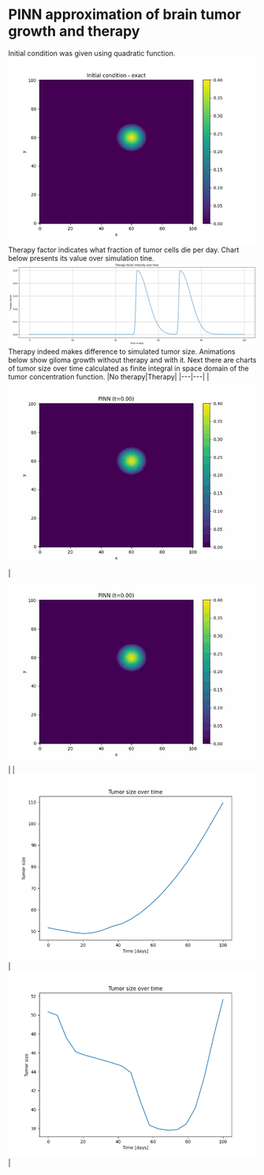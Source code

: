 # PINN approximation of brain tumor growth and therapy
Initial condition was given using quadratic function.
![Initial condition](./resources/therapy/initial_condition.png)
Therapy factor indicates what fraction of tumor cells die per day. Chart below presents its value over simulation tine. 
![Simualtion of Giloma growth without therapy](./resources/therapy/therapy-intencity.png)
Therapy indeed makes difference to simulated tumor size. Animations below show giloma growth without therapy and with it. 
Next there are charts of tumor size over time calculated as finite integral in space domain of the tumor concentration function. 
|No therapy|Therapy|
|---|---|
|![Simualtion of Giloma growth without therapy](./resources/no-therapy/animation.gif)|![Simualtion of Giloma growth with therapy](./resources/therapy/animation.gif)|
|![Tumor size over time without therapy](./resources/no-therapy/tumor-size-over-time.png)|![Tumor size over time with therapy](./resources/therapy/tumor-size-over-time.png)|
